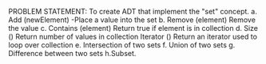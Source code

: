 PROBLEM STATEMENT: 
To create ADT that implement the "set" concept. a. Add (newElement) -Place a value into
the set b. Remove (element) Remove the value c. Contains (element) Return true if element
is in collection d. Size () Return number of values in collection Iterator () Return an iterator
used to loop over collection e. Intersection of two sets f. Union of two sets g. Difference
between two sets h.Subset.
